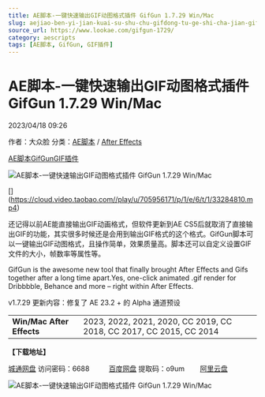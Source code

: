 ```yaml
---
title: AE脚本-一键快速输出GIF动图格式插件 GifGun 1.7.29 Win/Mac
slug: aejiao-ben-yi-jian-kuai-su-shu-chu-gifdong-tu-ge-shi-cha-jian-gifgun-1-7-29-win-mac
source_url: https://www.lookae.com/gifgun-1729/
category: aescripts
tags: [AE脚本, GifGun, GIF插件]
---
```

# AE脚本-一键快速输出GIF动图格式插件 GifGun 1.7.29 Win/Mac

2023/04/18 09:26

作者：大众脸
分类：[AE脚本](https://www.lookae.com/after-effects/aescripts/) / [After Effects](https://www.lookae.com/after-effects/)

[AE脚本](https://www.lookae.com/tag/ae%e8%84%9a%e6%9c%ac/)[GifGun](https://www.lookae.com/tag/gifgun/)[GIF插件](https://www.lookae.com/tag/gif%e6%8f%92%e4%bb%b6/)

![AE脚本-一键快速输出GIF动图格式插件 GifGun 1.7.29 Win/Mac](https://www.lookae.com/wp-content/uploads/2019/04/GifGun.jpg "AE脚本-一键快速输出GIF动图格式插件 GifGun 1.7.29 Win/Mac-LookAE.com")

[﻿[﻿]("https://cloud.video.taobao.com//play/u/705956171/p/1/e/6/t/1/33284810.mp4)](https://cloud.video.taobao.com//play/u/705956171/p/1/e/6/t/1/33284810.mp4)

还记得以前AE能直接输出GIF动画格式，但软件更新到AE CS5后就取消了直接输出GIF的功能，其实很多时候还是会用到输出GIF格式的这个格式。GifGun脚本可以一键输出GIF动图格式，且操作简单，效果质量高。脚本还可以自定义设置GIF文件的大小，帧数率等属性等。

GifGun is the awesome new tool that finally brought After Effects and Gifs together after a long time apart.Yes, one-click animated .gif render for Dribbbble, Behance and more – right within After Effects.

v1.7.29 更新内容：修复了 AE 23.2 + 的 Alpha 通道预设

|  |  |
| --- | --- |
| **Win/Mac After Effects** | 2023, 2022, 2021, 2020, CC 2019, CC 2018, CC 2017, CC 2015, CC 2014 |

**【下载地址】**

[城通网盘](https://url70.ctfile.com/f/2827370-840996786-58f464?p=4431) 访问密码：6688          [百度网盘](https://pan.baidu.com/s/1stX3lxlMnQd-2rgL5CRAEA?pwd=o9um) 提取码：o9um        [阿里云盘](https://www.aliyundrive.com/s/qdw59WsANCW)

![AE脚本-一键快速输出GIF动图格式插件 GifGun 1.7.29 Win/Mac](http://d1ro2iqpjs8lwo.cloudfront.net/media/wysiwyg/ns/GifGun/0_mainInterface_.gif "AE脚本-一键快速输出GIF动图格式插件 GifGun 1.7.29 Win/Mac-LookAE.com")
